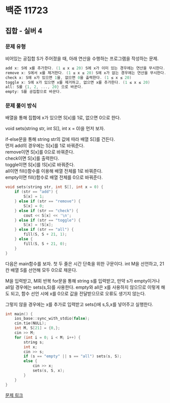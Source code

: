 # 백준 11723
## 집합 - 실버 4
### 문제 유형

비어있는 공집합 S가 주어졌을 때, 아래 연산을 수행하는 프로그램을 작성하는 문제.
~~~cpp
add x: S에 x를 추가한다. (1 ≤ x ≤ 20) S에 x가 이미 있는 경우에는 연산을 무시한다.
remove x: S에서 x를 제거한다. (1 ≤ x ≤ 20) S에 x가 없는 경우에는 연산을 무시한다.
check x: S에 x가 있으면 1을, 없으면 0을 출력한다. (1 ≤ x ≤ 20)
toggle x: S에 x가 있으면 x를 제거하고, 없으면 x를 추가한다. (1 ≤ x ≤ 20)
all: S를 {1, 2, ..., 20} 으로 바꾼다.
empty: S를 공집합으로 바꾼다.
~~~

### 문제 풀이 방식

배열을 통해 집합에 x가 있으면 S[x]를 1로, 없으면 0으로 한다.

void sets(string str, int S[], int x = 0)을 먼저 보자.

if-else문을 통해 string str의 값에 따라 배열 S[]를 건든다.   
먼저 add의 경우에는 S[x]를 1로 바꿔준다.   
remove이면 S[x]를 0으로 바꿔준다.   
check이면 S[x]를 출력한다.     
toggle이면 S[x]를 !S[x]로 바꿔준다.    
all이면 fill()함수를 이용해 배열 전체를 1로 바꿔준다.       
empty이면 fill()함수로 배열 전체를 0으로 바꿔준다.       

~~~cpp
void sets(string str, int S[], int x = 0) {
    if (str == "add") {
        S[x] = 1;
    } else if (str == "remove") {
        S[x] = 0;
    } else if (str == "check") {
        cout << S[x] << '\n';
    } else if (str == "toggle") {
        S[x] = !S[x];
    } else if (str == "all") {
        fill(S, S + 21, 1);
    } else {
        fill(S, S + 21, 0);
    }
}
~~~~

다음은 main함수를 보자. 첫 두 줄은 시간 단축을 위한 구문이다. int M을 선언하고, 21칸 배열 S를 선언해 모두 0으로 채운다.

M을 입력받고, M회 반복 for문을 통해 string s를 입력받고, 만약 s가 empty이거나 all일 경우에는 sets(s,S)를 사용한다. empty와 all은 x를 사용하지 않으므로 이렇게 해도 되고, 함수 선언 시에 x를 0으로 값을 전달받으므로 오류도 생기지 않는다.

그렇지 않을 경우에는 x를 추가로 입력받고 sets()에 s,S,x를 넣어주고 실행한다.
~~~cpp
int main() {
    ios_base::sync_with_stdio(false);
    cin.tie(NULL);
    int M, S[21] = {0,};
    cin >> M;
    for (int i = 0; i < M; i++) {
        string s;
        int x;
        cin >> s;
        if (s == "empty" || s == "all") sets(s, S);
        else {
            cin >> x;
            sets(s, S, x);
        }
    }
}
~~~

[문제 링크](https://github.com/tyshim0118/BJ-Codes/blob/main/BJ11723.cpp)
